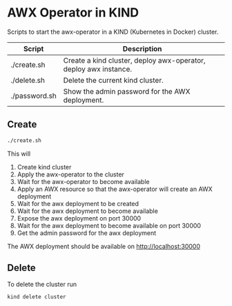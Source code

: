 # AWX Operator in KIND

Scripts to start the awx-operator in a KIND (Kubernetes in Docker) cluster.

| Script        | Description                                                      |
| ------------- | ---------------------------------------------------------------- |
| ./create.sh   | Create a kind cluster, deploy awx-operator, deploy awx instance. |
| ./delete.sh   | Delete the current kind cluster.                                 |
| ./password.sh | Show the admin password for the AWX deployment.                  |

## Create

```bash
./create.sh
```

This will

1. Create kind cluster
2. Apply the awx-operator to the cluster
3. Wait for the awx-operator to become available
4. Apply an AWX resource so that the awx-operator will create an AWX deployment
5. Wait for the awx deployment to be created
6. Wait for the awx deployment to become available
7. Expose the awx deployment on port 30000
8. Wait for the awx deployment to become available on port 30000
9. Get the admin password for the awx deployment

The AWX deployment should be available on <http://localhost:30000>

## Delete

To delete the cluster run

```bash
kind delete cluster
```
